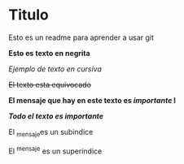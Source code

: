 # Titulo

Esto es un readme para aprender a usar git

**Esto es texto en negrita**

_Ejemplo de texto en cursiva_

~~El texto esta equivocado~~

**El mensaje que hay en este texto es _importante_ l**

***Todo el texto es importante***

El <sub>mensaje</sub>es un subindice

El <sup>mensaje</sup> es un superindice

